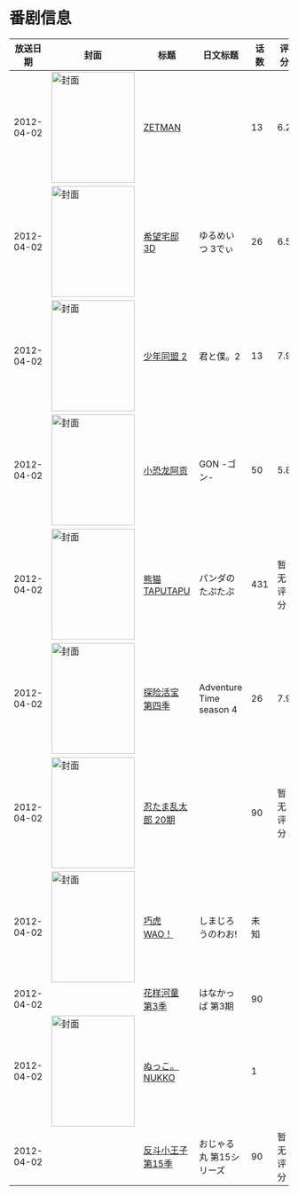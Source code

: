 # 番剧信息

|放送日期|封面|标题|日文标题|话数|评分|评分人数|
|---|---|---|---|---|---|---|
|2012-04-02|<img src="https://lain.bgm.tv/pic/cover/c/f3/e9/24738_81FPa.jpg" alt="封面" style="width:150px;height:200px;object-fit:cover;">|[ZETMAN](https://bangumi.tv/subject/24738)||13|6.2|973人评分|
|2012-04-02|<img src="https://lain.bgm.tv/pic/cover/c/55/2f/26987_4v0yl.jpg" alt="封面" style="width:150px;height:200px;object-fit:cover;">|[希望宅邸 3D](https://bangumi.tv/subject/26987)|ゆるめいつ 3でぃ|26|6.5|359人评分|
|2012-04-02|<img src="https://lain.bgm.tv/pic/cover/c/be/0b/29421_5R1KO.jpg" alt="封面" style="width:150px;height:200px;object-fit:cover;">|[少年同盟 2](https://bangumi.tv/subject/29421)|君と僕。2|13|7.9|2032人评分|
|2012-04-02|<img src="https://lain.bgm.tv/pic/cover/c/ae/5e/36131_Sgw9w.jpg" alt="封面" style="width:150px;height:200px;object-fit:cover;">|[小恐龙阿贡](https://bangumi.tv/subject/36131)|GON -ゴン-|50|5.8|24人评分|
|2012-04-02|<img src="https://lain.bgm.tv/pic/cover/c/08/8f/37345_NAx3y.jpg" alt="封面" style="width:150px;height:200px;object-fit:cover;">|[熊猫TAPUTAPU](https://bangumi.tv/subject/37345)|パンダのたぷたぷ|431|暂无评分|少于10人评分|
|2012-04-02|<img src="https://lain.bgm.tv/pic/cover/c/c0/27/106656_7BDV4.jpg" alt="封面" style="width:150px;height:200px;object-fit:cover;">|[探险活宝 第四季](https://bangumi.tv/subject/106656)|Adventure Time season 4|26|7.9|157人评分|
|2012-04-02|<img src="https://lain.bgm.tv/pic/cover/c/23/ef/161698_6l06A.jpg" alt="封面" style="width:150px;height:200px;object-fit:cover;">|[忍たま乱太郎 20期](https://bangumi.tv/subject/161698)||90|暂无评分|少于10人评分|
|2012-04-02|<img src="https://lain.bgm.tv/pic/cover/c/6d/d0/212153_ah58m.jpg" alt="封面" style="width:150px;height:200px;object-fit:cover;">|[巧虎 WAO！](https://bangumi.tv/subject/212153)|しまじろうのわお!|未知|||
|2012-04-02||[花样河童 第3季](https://bangumi.tv/subject/302439)|はなかっぱ 第3期|90|||
|2012-04-02|<img src="https://lain.bgm.tv/pic/cover/c/9b/44/378682_33ZY3.jpg" alt="封面" style="width:150px;height:200px;object-fit:cover;">|[ぬっこ。NUKKO](https://bangumi.tv/subject/378682)||1|||
|2012-04-02||[反斗小王子 第15季](https://bangumi.tv/subject/416205)|おじゃる丸 第15シリーズ|90|暂无评分|少于10人评分|
